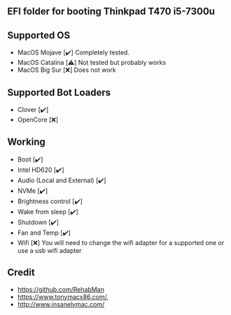 ## EFI folder for booting Thinkpad T470 i5-7300u

## Supported OS
 - MacOS Mojave [✔️] Completely tested.
 - MacOS Catalina [⚠️]  Not tested but probably works
 - MacOS Big Sur [❌] Does not work

## Supported Bot Loaders
 - Clover [✔️] 
 - OpenCore [❌] 

## Working
 - Boot [✔️] 
 - Intel HD620 [✔️] 
 - Audio (Local and External) [✔️] 
 - NVMe [✔️] 
 - Brightness control [✔️] 
 - Wake from sleep [✔️] 
 - Shutdown [✔️] 
 - Fan and Temp [✔️] 
 - Wifi [❌] You will need to change the wifi adapter for a supported one or use a usb wifi adapter

  
## Credit
 - https://github.com/RehabMan
 - https://www.tonymacx86.com/,
 - http://www.insanelymac.com/
  
